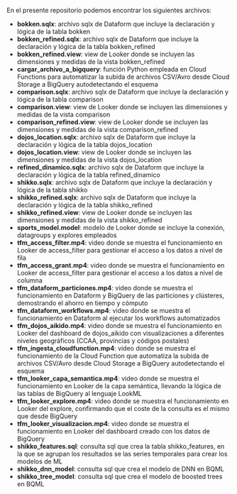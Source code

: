 En el presente repositorio podemos encontrar los siguientes archivos:

- **bokken.sqlx**: archivo sqlx de Dataform que incluye la declaración y lógica de la tabla bokken  
- **bokken_refined.sqlx**: archivo sqlx de Dataform que incluye la declaración y lógica de la tabla bokken_refined  
- **bokken_refined.view**: view de Looker donde se incluyen las dimensiones y medidas de la vista bokken_refined  
- **cargar_archivo_a_bigquery**: función Python empleada en Cloud Functions para automatizar la subida de archivos CSV/Avro desde Cloud Storage a BigQuery autodetectando el esquema  
- **comparison.sqlx**: archivo sqlx de Dataform que incluye la declaración y lógica de la tabla comparison  
- **comparison.view**: view de Looker donde se incluyen las dimensiones y medidas de la vista comparison  
- **comparison_refined.view**: view de Looker donde se incluyen las dimensiones y medidas de la vista comparison_refined  
- **dojos_location.sqlx**: archivo sqlx de Dataform que incluye la declaración y lógica de la tabla dojos_location  
- **dojos_location.view**: view de Looker donde se incluyen las dimensiones y medidas de la vista dojos_location  
- **refined_dinamico.sqlx**: archivo sqlx de Dataform que incluye la declaración y lógica de la tabla refined_dinamico  
- **shikko.sqlx**: archivo sqlx de Dataform que incluye la declaración y lógica de la tabla shikko  
- **shikko_refined.sqlx**: archivo sqlx de Dataform que incluye la declaración y lógica de la tabla shikko_refined  
- **shikko_refined.view**: view de Looker donde se incluyen las dimensiones y medidas de la vista shikko_refined  
- **sports_model.model**: modelo de Looker donde se incluye la conexión, datagroups y explores empleados  
- **tfm_access_filter.mp4**: video donde se muestra el funcionamiento en Looker de access_filter para gestionar el acceso a los datos a nivel de fila  
- **tfm_access_grant.mp4**: video donde se muestra el funcionamiento en Looker de access_filter para gestionar el acceso a los datos a nivel de columna  
- **tfm_dataform_particiones.mp4**: video donde se muestra el funcionamiento en Dataform y BigQuery de las particiones y clústeres, demostrando el ahorro en tiempo y cómputo  
- **tfm_dataform_workflows.mp4**: video donde se muestra el funcionamiento en Dataform al ejecutar los workflows automatizados  
- **tfm_dojos_aikido.mp4**: video donde se muestra el funcionamiento en Looker del dashboard de dojos_aikido con visualizaciones a diferentes niveles geográficos (CCAA, provincias y códigos postales)  
- **tfm_ingesta_cloudfunction.mp4**: video donde se muestra el funcionamiento de la Cloud Function que automatiza la subida de archivos CSV/Avro desde Cloud Storage a BigQuery autodetectando el esquema  
- **tfm_looker_capa_semantica.mp4**: video donde se muestra el funcionamiento en Looker de la capa semántica, llevando la lógica de las tablas de BigQuery al lenguaje LookML  
- **tfm_looker_explore.mp4**: video donde se muestra el funcionamiento en Looker del explore, confirmando que el coste de la consulta es el mismo que desde BigQuery  
- **tfm_looker_visualizacion.mp4**: video donde se muestra el funcionamiento en Looker del dashboard creado con los datos de BigQuery
- **shikko_features.sql**: consulta sql que crea la tabla shikko_features, en la que se agrupan los resultados se las series temporales para crear los modelos de ML
- **shikko_dnn_model**: consulta sql que crea el modelo de DNN en BQML
- **shikko_tree_model**: consulta sql que crea el modelo de boosted trees en BQML
